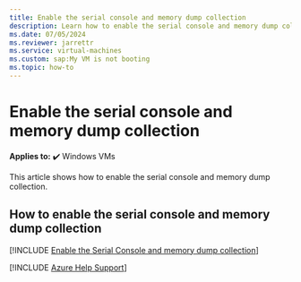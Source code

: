 ```yaml
---
title: Enable the serial console and memory dump collection
description: Learn how to enable the serial console and memory dump collection.
ms.date: 07/05/2024
ms.reviewer: jarrettr
ms.service: virtual-machines
ms.custom: sap:My VM is not booting
ms.topic: how-to
---
```

# Enable the serial console and memory dump collection

**Applies to:** :heavy_check_mark: Windows VMs

This article shows how to enable the serial console and memory dump collection.

## How to enable the serial console and memory dump collection

[!INCLUDE [Enable the Serial Console and memory dump collection](../../../includes/azure/enable-serial-console-memory-dump-collection.md)]

[!INCLUDE [Azure Help Support](../../../includes/azure-help-support.md)]